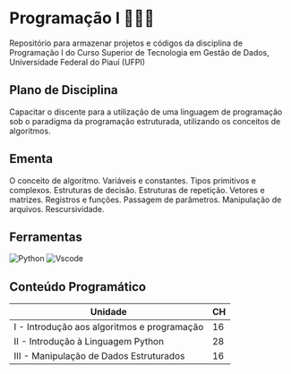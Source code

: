 # Programação I 👩🏽‍💻
Repositório para armazenar projetos e códigos da disciplina de Programação I do Curso Superior de Tecnologia em Gestão de Dados, Universidade Federal do Piauí (UFPI)

## Plano de Disciplina
Capacitar o discente para a utilização de uma linguagem de programação sob o paradigma da programação estruturada, utilizando os conceitos de algoritmos.

## Ementa
O conceito de algoritmo. Variáveis e constantes. Tipos primitivos e complexos. Estruturas de decisão. Estruturas de repetição. Vetores e matrizes. Registros e funções. Passagem de parâmetros. Manipulação de arquivos. Rescursividade.

## Ferramentas
![Python](https://img.shields.io/badge/python-3670A0?style=for-the-badge&logo=python&logoColor=ffdd54)
![Vscode](https://img.shields.io/badge/Vscode-007ACC?style=for-the-badge&logo=visual-studio-code&logoColor=white)

## Conteúdo Programático
| Unidade | CH |
| ------- | --- |
| I - Introdução aos algoritmos e programação | 16 |
| II - Introdução à Linguagem Python | 28 |
| III - Manipulação de Dados Estruturados | 16 |
